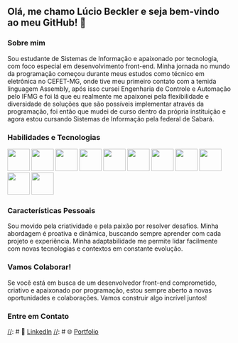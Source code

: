 ## Olá, me chamo Lúcio Beckler e seja bem-vindo ao meu GitHub! 👋

### Sobre mim
Sou estudante de Sistemas de Informação e apaixonado por tecnologia, com foco especial em desenvolvimento front-end. Minha jornada no mundo da programação começou durante meus estudos como técnico em eletrônica no CEFET-MG, onde tive meu primeiro contato com a temida linguagem Assembly, após isso cursei Engenharia de Controle e Automação pelo IFMG e foi lá que eu realmente me apaixonei pela flexibilidade e diversidade de soluções que são possíveis implementar através da programação, foi então que mudei de curso dentro da própria instituição e agora estou cursando Sistemas de Informação pela federal de Sabará.

### Habilidades e Tecnologias
<img src="https://cdn.jsdelivr.net/gh/devicons/devicon/icons/javascript/javascript-original.svg" width="50" height="50" /> <img src="https://cdn.jsdelivr.net/gh/devicons/devicon/icons/typescript/typescript-original.svg" width="50" height="50" /> <img src="https://cdn.jsdelivr.net/gh/devicons/devicon/icons/react/react-original-wordmark.svg" width="50" height="50" /> <img src="https://cdn.jsdelivr.net/gh/devicons/devicon/icons/html5/html5-original.svg" width="50" height="50" /> <img src="https://cdn.jsdelivr.net/gh/devicons/devicon/icons/css3/css3-original.svg" width="50" height="50" /> <img src="https://cdn.jsdelivr.net/gh/devicons/devicon/icons/sass/sass-original.svg" width="50" height="50" />
 <img src="https://cdn.jsdelivr.net/gh/devicons/devicon/icons/tailwindcss/tailwindcss-plain.svg" width="50" height="50" /> <img src="https://cdn.jsdelivr.net/gh/devicons/devicon/icons/figma/figma-original.svg" width="50" height="50" /> <img src="https://cdn.jsdelivr.net/gh/devicons/devicon/icons/git/git-original.svg" width="50" height="50" /> <img src="https://cdn.jsdelivr.net/gh/devicons/devicon/icons/python/python-original.svg" width="50" height="50" /> <img src="https://cdn.jsdelivr.net/gh/devicons/devicon/icons/java/java-original.svg" width="50" height="50" />

          
          
          
          
          
          
           




### Características Pessoais
Sou movido pela criatividade e pela paixão por resolver desafios. Minha abordagem é proativa e dinâmica, buscando sempre aprender com cada projeto e experiência. Minha adaptabilidade me permite lidar facilmente com novas tecnologias e contextos em constante evolução.

### Vamos Colaborar!
Se você está em busca de um desenvolvedor front-end comprometido, criativo e apaixonado por programação, estou sempre aberto a novas oportunidades e colaborações. Vamos construir algo incrível juntos!

### Entre em Contato
[//]: #[https://img.shields.io/badge/Gmail-D14836?style=for-the-badge&logo=gmail&logoColor=white]()
[//]: # 💼 [LinkedIn](https://www.linkedin.com/in/seuperfil/)
[//]: # 🌐 [Portfolio](https://seuportfolio.com) 

